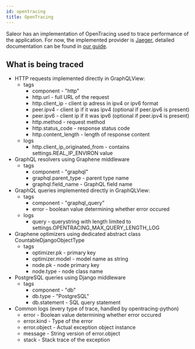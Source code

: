 ```yaml
---
id: opentracing
title: OpenTracing
---
```


Saleor has an implementation of OpenTracing used to trace performance of the application.
For now, the implemented provider is [Jaeger](https://www.jaegertracing.io/), detailed documentation can be found in [our guide](guides/opentracing-jaeger.md).

## What is being traced
- HTTP requests implemented directly in GraphQLView:
    - tags
        - component - "http"
        - http.url - full URL of the request
        - http.client_ip - client ip adress in ipv4 or ipv6 format
        - peer.ipv4 - client ip if it was ipv4 (optional if peer.ipv6 is present)
        - peer.ipv6 - client ip if it was ipv6 (optional if peer.ipv4 is present)
        - http.method - request method
        - http.status_code - response status code
        - http.content_length - length of response content
    - logs
        - http.client_ip_originated_from - contains settings.REAL_IP_ENVIRON value
- GraphQL resolvers using Graphene middleware
    - tags
        - component - "graphql"
        - graphql.parent_type - parent type name
        - graphql.field_name - GraphQL field name
- GraphQL queries implemented directly in GraphQLView:
    - tags
        - component - "graphql_query"
        - error - boolean value determining whether error occured
    - logs
        - query - querystring with length limited to settings.OPENTRACING_MAX_QUERY_LENGTH_LOG
- Graphene optimizers using dedicated abstract class CountableDjangoObjectType
    - tags
        - optimizer.pk - primary key
        - optimizer.model - model name as string
        - node.pk - node primary key
        - node.type - node class name
- PostgreSQL queries using Django middleware
    - tags
        - component - "db"
        - db.type - "PostgreSQL"
        - db.statement - SQL query statement
- Common logs (every type of trace, handled by opentracing-python)
    - error - Boolean value determining whether error occured
    - error.kind - Type of the error
    - error.object - Actual exception object instance
    - message - String version of error.object
    - stack - Stack trace of the exception
